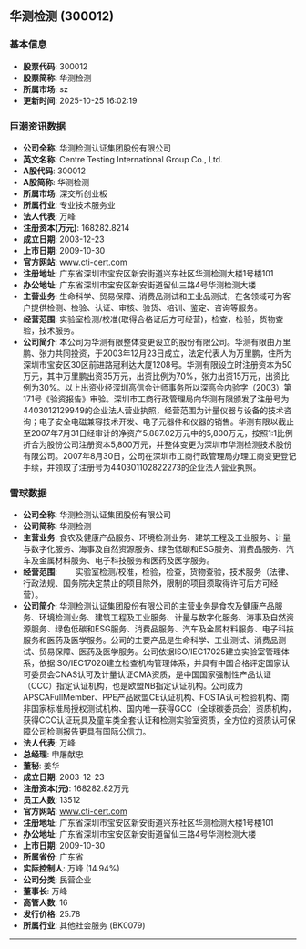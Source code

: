 ## 华测检测 (300012)

### 基本信息

- **股票代码**: 300012
- **股票简称**: 华测检测
- **所属市场**: sz
- **更新时间**: 2025-10-25 16:02:19

### 巨潮资讯数据

- **公司全称**: 华测检测认证集团股份有限公司
- **英文名称**: Centre Testing International Group Co., Ltd.
- **A股代码**: 300012
- **A股简称**: 华测检测
- **所属市场**: 深交所创业板
- **所属行业**: 专业技术服务业
- **法人代表**: 万峰
- **注册资本(万元)**: 168282.8214
- **成立日期**: 2003-12-23
- **上市日期**: 2009-10-30
- **官方网站**: www.cti-cert.com
- **注册地址**: 广东省深圳市宝安区新安街道兴东社区华测检测大楼1号楼101
- **办公地址**: 广东省深圳市宝安区新安街道留仙三路4号华测检测大楼
- **主营业务**: 生命科学、贸易保障、消费品测试和工业品测试，在各领域可为客户提供检测、检验、认证、审核、验货、培训、鉴定、咨询等服务。
- **经营范围**: 实验室检测/校准(取得合格证后方可经营)，检查，检验，货物查验，技术服务。
- **公司简介**: 本公司为华测有限整体变更设立的股份有限公司。华测有限由万里鹏、张力共同投资，于2003年12月23日成立，法定代表人为万里鹏，住所为深圳市宝安区30区前进路冠利达大厦1208号。华测有限设立时注册资本为50万元，其中万里鹏出资35万元，出资比例为70%，张力出资15万元，出资比例为30%。以上出资业经深圳高信会计师事务所以深高会内验字（2003）第171号《验资报告》审验。深圳市工商行政管理局向华测有限颁发了注册号为4403012129949的企业法人营业执照，经营范围为计量仪器与设备的技术咨询；电子安全电磁兼容技术开发、电子元器件和仪器的销售。华测有限以截止至2007年7月31日经审计的净资产5,887.02万元中的5,800万元，按照1:1比例折合为股份公司注册资本5,800万元，并整体变更为深圳市华测检测技术股份有限公司。2007年8月30日，公司在深圳市工商行政管理局办理工商变更登记手续，并领取了注册号为440301102822273的企业法人营业执照。

### 雪球数据

- **公司全称**: 华测检测认证集团股份有限公司
- **公司简称**: 华测检测
- **主营业务**: 食农及健康产品服务、环境检测业务、建筑工程及工业服务、计量与数字化服务、海事及自然资源服务、绿色低碳和ESG服务、消费品服务、汽车及金属材料服务、电子科技服务和医药及医学服务。
- **经营范围**: 　　实验室检测/校准，检验，检查，货物查验，技术服务（法律、行政法规、国务院决定禁止的项目除外，限制的项目须取得许可后方可经营）。
- **公司简介**: 华测检测认证集团股份有限公司的主营业务是食农及健康产品服务、环境检测业务、建筑工程及工业服务、计量与数字化服务、海事及自然资源服务、绿色低碳和ESG服务、消费品服务、汽车及金属材料服务、电子科技服务和医药及医学服务。公司的主要产品是生命科学、工业测试、消费品测试、贸易保障、医药及医学服务。公司依据ISO/IEC17025建立实验室管理体系，依据ISO/IEC17020建立检查机构管理体系，并具有中国合格评定国家认可委员会CNAS认可及计量认证CMA资质，是中国国家强制性产品认证（CCC）指定认证机构，也是欧盟NB指定认证机构。公司成为APSCAFullMember、PPE产品欧盟CE认证机构、FOSTA认可检验机构、南非国家标准局授权测试机构、国内唯一获得GCC（全球碳委员会）资质机构，获得CCC认证玩具及童车类全套认证和检测实验室资质，全方位的资质认可保障公司检测报告更具有国际公信力。
- **法人代表**: 万峰
- **总经理**: 申屠献忠
- **董秘**: 姜华
- **成立日期**: 2003-12-23
- **注册资本(元)**: 168282.82万元
- **员工人数**: 13512
- **官方网站**: www.cti-cert.com
- **注册地址**: 广东省深圳市宝安区新安街道兴东社区华测检测大楼1号楼101
- **办公地址**: 广东省深圳市宝安区新安街道留仙三路4号华测检测大楼
- **上市日期**: 2009-10-30
- **所属省份**: 广东省
- **实际控制人**: 万峰 (14.94%)
- **公司分类**: 民营企业
- **董事长**: 万峰
- **高管人数**: 16
- **发行价格**: 25.78
- **所属行业**: 其他社会服务 (BK0079)

---